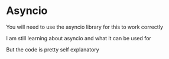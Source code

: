# Asyncio
You will need to use the asyncio library for this to work correctly

I am still learning about asyncio and what it can be used for

But the code is pretty self explanatory 
